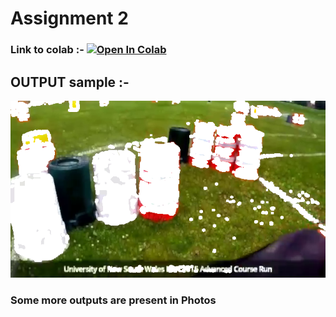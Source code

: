 # **Assignment 2**
### Link to colab :- [![Open In Colab](https://colab.research.google.com/assets/colab-badge.svg)](https://colab.research.google.com/drive/1hoI-_-6hb8gBxU2aS9WxQmz0wjQrJ4fb?usp=sharing)

## OUTPUT sample :-
 
![Track Pic](Photos/7.png)

### Some more outputs are present in Photos
